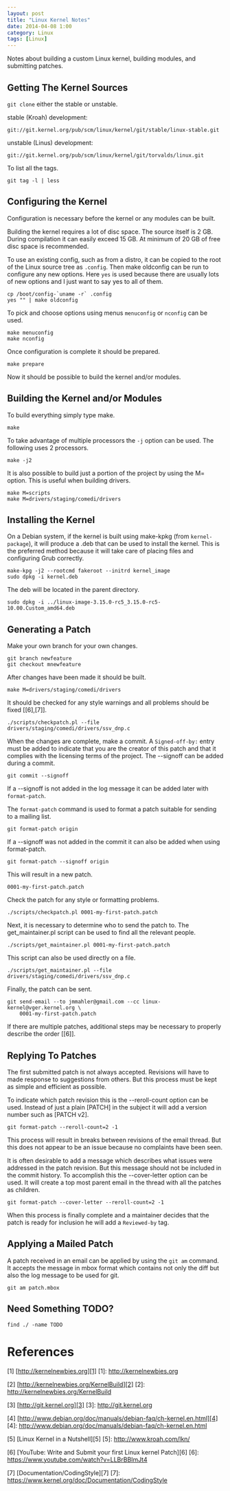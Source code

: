```yaml
---
layout: post
title: "Linux Kernel Notes"
date: 2014-04-08 1:00
category: Linux
tags: [Linux]
---
```


Notes about building a custom Linux kernel,
building modules, and submitting patches.

Getting The Kernel Sources
--------------------------

`git clone` either the stable or unstable.

stable (Kroah) development:

    git://git.kernel.org/pub/scm/linux/kernel/git/stable/linux-stable.git

unstable (Linus) development:

    git://git.kernel.org/pub/scm/linux/kernel/git/torvalds/linux.git

To list all the tags.

    git tag -l | less

Configuring the Kernel
----------------------

Configuration is necessary before the kernel or any modules can be built.

Building the kernel requires a lot of disc space.
The source itself is 2 GB. During compilation it can easily exceed
15 GB.  At minimum of 20 GB of free disc space is recommended.

To use an existing config, such as from a distro, it can be
copied to the root of the Linux source tree as `.config`.
Then make oldconfig can be run to configure any new options.
Here `yes` is used because there are usually lots of new options
and I just want to say yes to all of them.

    cp /boot/config-`uname -r` .config
    yes "" | make oldconfig

To pick and choose options using menus `menuconfig` or `nconfig` can be used.

    make menuconfig
    make nconfig

Once configuration is complete it should be prepared.

    make prepare

Now it should be possible to build the kernel and/or modules.

Building the Kernel and/or Modules
----------------------------------

To build everything simply type make.

    make

To take advantage of multiple processors the `-j` option can be used.
The following uses 2 processors.

    make -j2

It is also possible to build just a portion of the project by
using the M= option.  This is useful when building drivers.

    make M=scripts
    make M=drivers/staging/comedi/drivers

Installing the Kernel
---------------------

On a Debian system, if the kernel is built using make-kpkg
(from `kernel-package`), it will produce a .deb that can be used
to install the kernel.  This is the preferred method because it
will take care of placing files and configuring Grub correctly.

    make-kpg -j2 --rootcmd fakeroot --initrd kernel_image
    sudo dpkg -i kernel.deb

The deb will be located in the parent directory.

    sudo dpkg -i ../linux-image-3.15.0-rc5_3.15.0-rc5-10.00.Custom_amd64.deb

Generating a Patch
------------------

Make your own branch for your own changes.

    git branch newfeature
    git checkout mnewfeature

After changes have been made it should be built.

    make M=drivers/staging/comedi/drivers

It should be checked for any style warnings and all
problems should be fixed [[6],[7]].

    ./scripts/checkpatch.pl --file drivers/staging/comedi/drivers/ssv_dnp.c

When the changes are complete, make a commit.
A `Signed-off-by:` entry must be added to indicate that you are the
creator of this patch and that it complies with the licensing terms
of the project.  The --signoff can be added during a commit.

    git commit --signoff

If a --signoff is not added in the log message it can be added later
with `format-patch`.

The `format-patch` command is used to format a patch suitable for
sending to a mailing list.

    git format-patch origin

If a --signoff was not added in the commit it can also be added
when using format-patch.

    git format-patch --signoff origin

This will result in a new patch.

    0001-my-first-patch.patch

Check the patch for any style or formatting problems.

    ./scripts/checkpatch.pl 0001-my-first-patch.patch

Next, it is necessary to determine who to send the patch to.
The get_maintainer.pl script can be used to find all the relevant
people.

    ./scripts/get_maintainer.pl 0001-my-first-patch.patch

This script can also be used directly on a file.

    ./scripts/get_maintainer.pl --file drivers/staging/comedi/drivers/ssv_dnp.c

Finally, the patch can be sent.

    git send-email --to jmmahler@gmail.com --cc linux-kernel@vger.kernel.org \
        0001-my-first-patch.patch

If there are multiple patches, additional steps may be necessary to
properly describe the order [[6]].

Replying To Patches
-------------------

The first submitted patch is not always accepted.
Revisions will have to made response to suggestions from others.
But this process must be kept as simple and efficient as possible.

To indicate which patch revision this is the --reroll-count option can
be used.  Instead of just a plain [PATCH] in the subject it will add
a version number such as [PATCH v2].

    git format-patch --reroll-count=2 -1

This process will result in breaks between revisions of the email thread.
But this does not appear to be an issue because no complaints have been seen.

It is often desirable to add a message which describes what issues were
addressed in the patch revision.  But this message should not be included
in the commit history.  To accomplish this the --cover-letter option can
be used.  It will create a top most parent email in the thread with all
the patches as children.

    git format-patch --cover-letter --reroll-count=2 -1

When this process is finally complete and a maintainer decides
that the patch is ready for inclusion he will add a
`Reviewed-by` tag.

Applying a Mailed Patch
-----------------------

A patch received in an email can be applied by using the `git am` command.
It accepts the message in mbox format which contains not only the diff
but also the log message to be used for git.

    git am patch.mbox

Need Something TODO?
--------------------

    find ./ -name TODO

References
==========

  [1] [http://kernelnewbies.org][1]
  [1]: http://kernelnewbies.org

  [2] [http://kernelnewbies.org/KernelBuild][2]
  [2]: http://kernelnewbies.org/KernelBuild

  [3] [http://git.kernel.org][3]
  [3]: http://git.kernel.org

  [4] [http://www.debian.org/doc/manuals/debian-faq/ch-kernel.en.html][4]
  [4]: http://www.debian.org/doc/manuals/debian-faq/ch-kernel.en.html

  [5] [Linux Kernel in a Nutshell][5]
  [5]: http://www.kroah.com/lkn/

  [6] [YouTube: Write and Submit your first Linux kernel Patch][6]
  [6]: https://www.youtube.com/watch?v=LLBrBBImJt4

  [7] [Documentation/CodingStyle][7]
  [7]: https://www.kernel.org/doc/Documentation/CodingStyle

